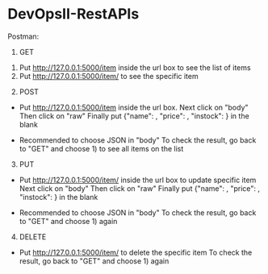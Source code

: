 # DevOpsII-RestAPIs

Postman:
1. GET
1) Put http://127.0.0.1:5000/item inside the url box to see the list of items
2) Put http://127.0.0.1:5000/item/ <number> to see the specific item

2. POST
- Put http://127.0.0.1:5000/item inside the url box. 
  Next click on "body" 
  Then click on "raw" 
  Finally put {"name": <product name>, "price": <number>, "instock": <number>} in the blank
* Recommended to choose JSON in "body"
  To check the result, go back to "GET" and choose 1) to see all items on the list

3. PUT
- Put http://127.0.0.1:5000/item/ <number> inside the url box to update specific item
  Next click on "body" 
  Then click on "raw" 
  Finally put {"name": <product name>, "price": <number>, "instock": <number>} in the blank
* Recommended to choose JSON in "body"
  To check the result, go back to "GET" and choose 1) again

4. DELETE
- Put http://127.0.0.1:5000/item/ <number> to delete the specific item
  To check the result, go back to "GET" and choose 1) again
